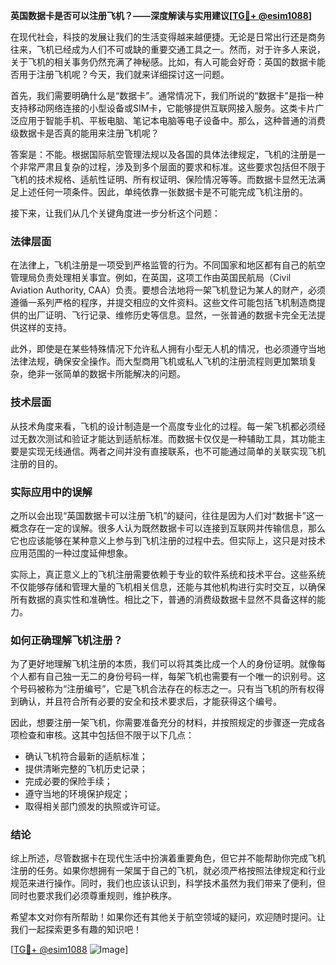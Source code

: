 **英国数据卡是否可以注册飞机？——深度解读与实用建议[[TG💪+ @esim1088](https://t.me/s/esim1088)]**

在现代社会，科技的发展让我们的生活变得越来越便捷。无论是日常出行还是商务往来，飞机已经成为人们不可或缺的重要交通工具之一。然而，对于许多人来说，关于飞机的相关事务仍然充满了神秘感。比如，有人可能会好奇：英国的数据卡能否用于注册飞机呢？今天，我们就来详细探讨这一问题。

首先，我们需要明确什么是“数据卡”。通常情况下，我们所说的“数据卡”是指一种支持移动网络连接的小型设备或SIM卡，它能够提供互联网接入服务。这类卡片广泛应用于智能手机、平板电脑、笔记本电脑等电子设备中。那么，这种普通的消费级数据卡是否真的能用来注册飞机呢？

答案是：不能。根据国际航空管理法规以及各国的具体法律规定，飞机的注册是一个非常严肃且复杂的过程，涉及到多个层面的要求和标准。这些要求包括但不限于飞机的技术规格、适航性证明、所有权证明、保险情况等等。而数据卡显然无法满足上述任何一项条件。因此，单纯依靠一张数据卡是不可能完成飞机注册的。

接下来，让我们从几个关键角度进一步分析这个问题：

### 法律层面

在法律上，飞机注册是一项受到严格监管的行为。不同国家和地区都有自己的航空管理局负责处理相关事宜。例如，在英国，这项工作由英国民航局（Civil Aviation Authority, CAA）负责。要想合法地将一架飞机登记为某人的财产，必须遵循一系列严格的程序，并提交相应的文件资料。这些文件可能包括飞机制造商提供的出厂证明、飞行记录、维修历史等信息。显然，一张普通的数据卡完全无法提供这样的支持。

此外，即使是在某些特殊情况下允许私人拥有小型无人机的情况，也必须遵守当地法律法规，确保安全操作。而大型商用飞机或私人飞机的注册流程则更加繁琐复杂，绝非一张简单的数据卡所能解决的问题。

### 技术层面

从技术角度来看，飞机的设计制造是一个高度专业化的过程。每一架飞机都必须经过无数次测试和验证才能达到适航标准。而数据卡仅仅是一种辅助工具，其功能主要是实现无线通信。两者之间并没有直接联系，也不可能通过简单的关联实现飞机注册的目的。

### 实际应用中的误解

之所以会出现“英国数据卡可以注册飞机”的疑问，往往是因为人们对“数据卡”这一概念存在一定的误解。很多人认为既然数据卡可以连接到互联网并传输信息，那么它也应该能够在某种意义上参与到飞机注册的过程中去。但实际上，这只是对技术应用范围的一种过度延伸想象。

实际上，真正意义上的飞机注册需要依赖于专业的软件系统和技术平台。这些系统不仅能够存储和管理大量的飞机相关信息，还能与其他机构进行实时交互，以确保所有数据的真实性和准确性。相比之下，普通的消费级数据卡显然不具备这样的能力。

### 如何正确理解飞机注册？

为了更好地理解飞机注册的本质，我们可以将其类比成一个人的身份证明。就像每个人都有自己独一无二的身份号码一样，每架飞机也需要有一个唯一的识别号。这个号码被称为“注册编号”，它是飞机合法存在的标志之一。只有当飞机的所有权得到确认，并且符合所有必要的安全和技术要求后，才能获得这个编号。

因此，想要注册一架飞机，你需要准备充分的材料，并按照规定的步骤逐一完成各项检查和审核。这其中包括但不限于以下几点：
- 确认飞机符合最新的适航标准；
- 提供清晰完整的飞机历史记录；
- 完成必要的保险手续；
- 遵守当地的环境保护规定；
- 取得相关部门颁发的执照或许可证。

### 结论

综上所述，尽管数据卡在现代生活中扮演着重要角色，但它并不能帮助你完成飞机注册的任务。如果你想拥有一架属于自己的飞机，就必须严格按照法律规定和行业规范来进行操作。同时，我们也应该认识到，科学技术虽然为我们带来了便利，但同时也要求我们必须尊重规则，维护秩序。

希望本文对你有所帮助！如果你还有其他关于航空领域的疑问，欢迎随时提问。让我们一起探索更多有趣的知识吧！

[[TG💪+ @esim1088](https://t.me/s/esim1088) ![Image](https://i.postimg.cc/4NQfJmqS/Snipaste-2025-05-13-00-14-12.png)]
